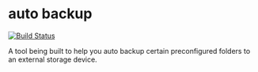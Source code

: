 # auto backup

[![Build Status](https://travis-ci.org/bolorundurowb/AutoBackUp.svg?branch=develop)](https://travis-ci.org/bolorundurowb/AutoBackUp)

A tool being built to help you auto backup certain preconfigured folders to an external storage device.
